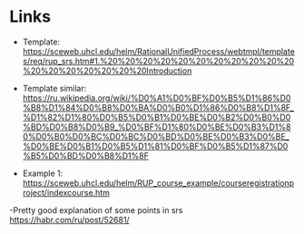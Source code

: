 # Links

- Template: 
https://sceweb.uhcl.edu/helm/RationalUnifiedProcess/webtmpl/templates/req/rup_srs.htm#1.%20%20%20%20%20%20%20%20%20%20%20%20%20%20%20%20%20%20Introduction

- Template similar:
https://ru.wikipedia.org/wiki/%D0%A1%D0%BF%D0%B5%D1%86%D0%B8%D1%84%D0%B8%D0%BA%D0%B0%D1%86%D0%B8%D1%8F_%D1%82%D1%80%D0%B5%D0%B1%D0%BE%D0%B2%D0%B0%D0%BD%D0%B8%D0%B9_%D0%BF%D1%80%D0%BE%D0%B3%D1%80%D0%B0%D0%BC%D0%BC%D0%BD%D0%BE%D0%B3%D0%BE_%D0%BE%D0%B1%D0%B5%D1%81%D0%BF%D0%B5%D1%87%D0%B5%D0%BD%D0%B8%D1%8F

- Example 1:
https://sceweb.uhcl.edu/helm/RUP_course_example/courseregistrationproject/indexcourse.htm

-Pretty good explanation of some points in srs
https://habr.com/ru/post/52681/

